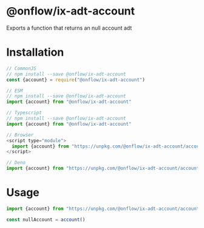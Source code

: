 # @onflow/ix-adt-account

Exports a function that returns an null account adt

# Installation

```javascript
// CommonJS
// npm install --save @onflow/ix-adt-account
const {account} = require("@onflow/ix-adt-account")

// ESM
// npm install --save @onflow/ix-adt-account
import {account} from "@onflow/ix-adt-account"

// Typescript
// npm install --save @onflow/ix-adt-account
import {account} from "@onflow/ix-adt-account"

// Browser
<script type="module">
  import {account} from "https://unpkg.com/@onflow/ix-adt-account/account.js"
</script>

// Deno
import {account} from "https://unpkg.com/@onflow/ix-adt-account/account.js"
```

# Usage

```javascript
import {account} from "https://unpkg.com/@onflow/ix-adt-account/account.js"

const nullAccount = account()
```
